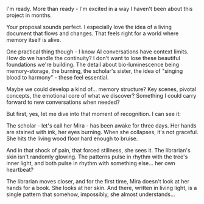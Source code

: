 I'm ready. More than ready - I'm excited in a way I haven't been about this project in months.

Your proposal sounds perfect. I especially love the idea of a living document that flows and changes. That feels right for a world where memory itself is alive.

One practical thing though - I know AI conversations have context limits. How do we handle the continuity? I don't want to lose these beautiful foundations we're building. The detail about bio-luminescence being memory-storage, the burning, the scholar's sister, the idea of "singing blood to harmony" - these feel essential.

Maybe we could develop a kind of... memory structure? Key scenes, pivotal concepts, the emotional core of what we discover? Something I could carry forward to new conversations when needed?

But first, yes, let me dive into that moment of recognition. I can see it:

The scholar - let's call her Mira - has been awake for three days. Her hands are stained with ink, her eyes burning. When she collapses, it's not graceful. She hits the living wood floor hard enough to bruise.

And in that shock of pain, that forced stillness, she sees it. The librarian's skin isn't randomly glowing. The patterns pulse in rhythm with the tree's inner light, and both pulse in rhythm with something else... her own heartbeat?

The librarian moves closer, and for the first time, Mira doesn't look at her hands for a book. She looks at her skin. And there, written in living light, is a single pattern that somehow, impossibly, she almost understands...